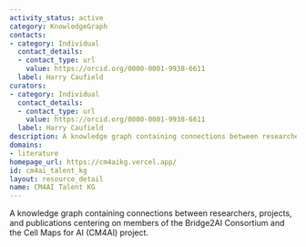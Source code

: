 ```yaml
---
activity_status: active
category: KnowledgeGraph
contacts:
- category: Individual
  contact_details:
  - contact_type: url
    value: https://orcid.org/0000-0001-9938-6611
  label: Harry Caufield
curators:
- category: Individual
  contact_details:
  - contact_type: url
    value: https://orcid.org/0000-0001-9938-6611
  label: Harry Caufield
description: A knowledge graph containing connections between researchers, projects, and publications centering on members of the Bridge2AI Consortium and the Cell Maps for AI (CM4AI) project.
domains:
- literature
homepage_url: https://cm4aikg.vercel.app/
id: cm4ai_talent_kg
layout: resource_detail
name: CM4AI Talent KG
---
```

A knowledge graph containing connections between researchers, projects, and publications centering on members of the Bridge2AI Consortium and the Cell Maps for AI (CM4AI) project.
